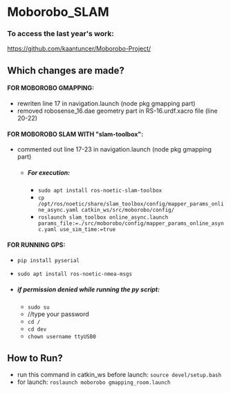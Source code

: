 # Moborobo_SLAM

### To access the last year's work: 
https://github.com/kaantuncer/Moborobo-Project/

## Which changes are made?

#### FOR MOBOROBO GMAPPING:

* rewriten line 17 in navigation.launch (node pkg gmapping part)
* removed robosense_16.dae geometry part in RS-16.urdf.xacro file (line 20-22)

#### FOR MOBOROBO SLAM WITH "slam-toolbox":

* commented out line 17-23 in navigation.launch (node pkg gmapping part)

  * ##### For execution:
    * `sudo apt install ros-noetic-slam-toolbox`
    * `cp /opt/ros/noetic/share/slam_toolbox/config/mapper_params_online_async.yaml catkin_ws/src/moborobo/config/`
    * `roslaunch slam_toolbox online_async.launch params_file:=./src/moborobo/config/mapper_params_online_async.yaml use_sim_time:=true`

#### FOR RUNNING GPS:

* `pip install pyserial`
* `sudo apt install ros-noetic-nmea-msgs `

* ##### if permission denied while running the py script:
  * `sudo su`
  * //type your password
  * `cd /`
  * `cd dev`
  * `chown username ttyUSB0`


## How to Run?
* run this command in catkin_ws before launch: `source devel/setup.bash`
* for launch: `roslaunch moborobo gmapping_room.launch`
